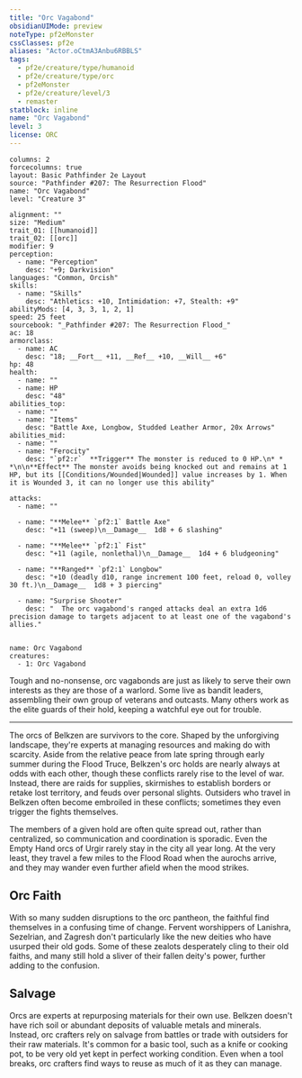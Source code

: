 ```yaml
---
title: "Orc Vagabond"
obsidianUIMode: preview
noteType: pf2eMonster
cssClasses: pf2e
aliases: "Actor.oCtmA3Anbu6RBBLS" 
tags:
  - pf2e/creature/type/humanoid
  - pf2e/creature/type/orc
  - pf2eMonster
  - pf2e/creature/level/3
  - remaster
statblock: inline
name: "Orc Vagabond"
level: 3
license: ORC
---
```


```statblock
columns: 2
forcecolumns: true
layout: Basic Pathfinder 2e Layout
source: "Pathfinder #207: The Resurrection Flood"
name: "Orc Vagabond"
level: "Creature 3"

alignment: ""
size: "Medium"
trait_01: [[humanoid]]
trait_02: [[orc]]
modifier: 9
perception:
  - name: "Perception"
    desc: "+9; Darkvision"
languages: "Common, Orcish"
skills:
  - name: "Skills"
    desc: "Athletics: +10, Intimidation: +7, Stealth: +9"
abilityMods: [4, 3, 3, 1, 2, 1]
speed: 25 feet
sourcebook: "_Pathfinder #207: The Resurrection Flood_"
ac: 18
armorclass:
  - name: AC
    desc: "18; __Fort__ +11, __Ref__ +10, __Will__ +6"
hp: 48
health:
  - name: ""
  - name: HP
    desc: "48"
abilities_top:
  - name: ""
  - name: "Items"
    desc: "Battle Axe, Longbow, Studded Leather Armor, 20x Arrows"
abilities_mid:
  - name: ""
  - name: "Ferocity"
    desc: "`pf2:r`  **Trigger** The monster is reduced to 0 HP.\n* * *\n\n**Effect** The monster avoids being knocked out and remains at 1 HP, but its [[Conditions/Wounded|Wounded]] value increases by 1. When it is Wounded 3, it can no longer use this ability"

attacks:
  - name: ""

  - name: "**Melee** `pf2:1` Battle Axe"
    desc: "+11 (sweep)\n__Damage__  1d8 + 6 slashing"

  - name: "**Melee** `pf2:1` Fist"
    desc: "+11 (agile, nonlethal)\n__Damage__  1d4 + 6 bludgeoning"

  - name: "**Ranged** `pf2:1` Longbow"
    desc: "+10 (deadly d10, range increment 100 feet, reload 0, volley 30 ft.)\n__Damage__  1d8 + 3 piercing"

  - name: "Surprise Shooter"
    desc: "  The orc vagabond's ranged attacks deal an extra 1d6 precision damage to targets adjacent to at least one of the vagabond's allies."
 
```

```encounter-table
name: Orc Vagabond
creatures:
  - 1: Orc Vagabond
```



Tough and no-nonsense, orc vagabonds are just as likely to serve their own interests as they are those of a warlord. Some live as bandit leaders, assembling their own group of veterans and outcasts. Many others work as the elite guards of their hold, keeping a watchful eye out for trouble.

* * *

The orcs of Belkzen are survivors to the core. Shaped by the unforgiving landscape, they're experts at managing resources and making do with scarcity. Aside from the relative peace from late spring through early summer during the Flood Truce, Belkzen's orc holds are nearly always at odds with each other, though these conflicts rarely rise to the level of war. Instead, there are raids for supplies, skirmishes to establish borders or retake lost territory, and feuds over personal slights. Outsiders who travel in Belkzen often become embroiled in these conflicts; sometimes they even trigger the fights themselves.

The members of a given hold are often quite spread out, rather than centralized, so communication and coordination is sporadic. Even the Empty Hand orcs of Urgir rarely stay in the city all year long. At the very least, they travel a few miles to the Flood Road when the aurochs arrive, and they may wander even further afield when the mood strikes.

## Orc Faith

With so many sudden disruptions to the orc pantheon, the faithful find themselves in a confusing time of change. Fervent worshippers of Lanishra, Sezelrian, and Zagresh don't particularly like the new deities who have usurped their old gods. Some of these zealots desperately cling to their old faiths, and many still hold a sliver of their fallen deity's power, further adding to the confusion.

## Salvage

Orcs are experts at repurposing materials for their own use. Belkzen doesn't have rich soil or abundant deposits of valuable metals and minerals. Instead, orc crafters rely on salvage from battles or trade with outsiders for their raw materials. It's common for a basic tool, such as a knife or cooking pot, to be very old yet kept in perfect working condition. Even when a tool breaks, orc crafters find ways to reuse as much of it as they can manage.
